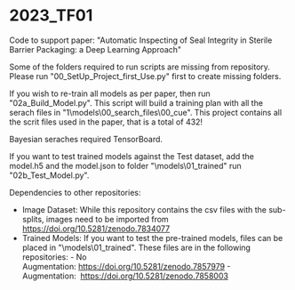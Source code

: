 # 2023_TF01
Code to support paper: "Automatic Inspecting of Seal Integrity in Sterile Barrier Packaging: a Deep Learning Approach"

Some of the folders required to run scripts are missing from repository. Please run "00_SetUp_Project_first_Use.py" first to create missing folders.

If you wish to re-train all models as per paper, then run "02a_Build_Model.py". This script will build a training plan with all the serach files in "1\models\00_search_files\00_cue". This project contains all the scrit files used in the paper, that is a total of 432!

Bayesian seraches required TensorBoard.

If you want to test trained models against the Test dataset, add the model.h5 and the model.json to folder "\models\01_trained" run "02b_Test_Model.py".

Dependencies to other repositories:

- Image Dataset: While this repository contains the csv files with the sub-splits, images need to be imported from https://doi.org/10.5281/zenodo.7834077
- Trained Models: If you want to test the pre-trained models, files can be placed in  "\models\01_trained". These files are in the following repositories:
          - No Augmentation: https://doi.org/10.5281/zenodo.7857979
          - Augmentation:  https://doi.org/10.5281/zenodo.7858003
